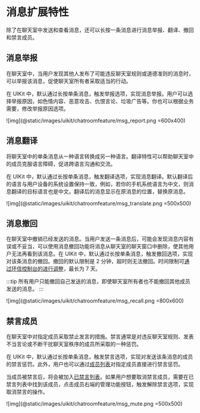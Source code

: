 # 消息扩展特性 

<Toc />

除了在聊天室中发送和查看消息，还可以长按一条消息进行消息举报、翻译、撤回和禁言成员。

## 消息举报

在聊天室中，当用户发现其他人发布了可能违反聊天室规则或道德准则的消息时，可以举报该消息，促使聊天室所有者采取适当的行动。

在 UIKit 中，默认通过长按单条消息，触发举报选项，实现消息举报。用户可以选择举报原因，如色情内容、恶意攻击、仇恨言论、垃圾广告等。你也可以根据业务需要，修改举报原因选项。

![img](@static/images/uikit/chatroomfeature/msg_report.png =600x400)

## 消息翻译

将聊天室中的单条消息从一种语言转换成另一种语言。翻译特性可以帮助聊天室中的成员克服语言障碍，促进跨语言沟通和交流。

在 UIKit 中，默认通过长按单条消息，触发翻译选项，实现消息翻译。默认翻译后的语言与用户设备的系统设置保持一致，例如，若你的手机系统语言为中文，则消息翻译的目标语言也是中文。翻译后的消息显示在原消息的位置，替换原消息。

![img](@static/images/uikit/chatroomfeature/msg_translate.png =500x500)

## 消息撤回

在聊天室中撤销已经发送的消息。当用户发送一条消息后，可能会发现消息内容有误或不妥当，可以使用消息撤回功能将消息从聊天室的聊天窗口中删除，使其他用户无法再看到该消息。在 UIKit 中，默认通过长按单条消息，触发撤回选项，实现对该条消息的撤回。撤回的默认限制是 2 分钟，超时则无法撤回。时间限制可[通过环信控制台的进行调整](/product/enable_and_configure_IM.html#设置消息撤回-rest-客户端)，最长为 7 天。

:::tip
所有用户只能撤回自己发送的消息，即使聊天室所有者也不能撤回其他成员发送的消息。
:::

![img](@static/images/uikit/chatroomfeature/msg_recall.png =800x600)

## 禁言成员

在聊天室中对指定成员采取禁止发言的措施。禁言通常是对违反聊天室规则、发表不当言论或不断干扰聊天室秩序的成员所采取的一种惩罚。

在 UIKit 中，默认通过长按单条消息，触发禁言选项，实现对发送该条消息的成员的禁言惩罚。此外，用户也可以通过[成员列表](roomfeature_member#成员列表)对指定成员直接进行禁言惩罚。

当成员被禁言后，将会被加入[已禁言列表](roomfeature_common#已禁言列表)。如果用户想要取消禁言成员，需要在已禁言列表中找到该成员，点击成员右端的管理功能按钮，触发解除禁言选项，实现取消禁言的操作。

![img](@static/images/uikit/chatroomfeature/msg_mute.png =500x500)
